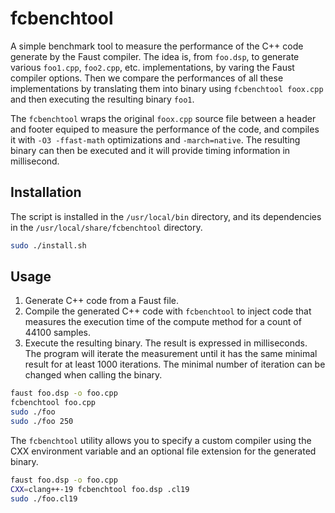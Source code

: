 # fcbenchtool
A simple benchmark tool to measure the performance of the C++ code generate by the Faust compiler. The idea is, from `foo.dsp`, to generate various `foo1.cpp`,  `foo2.cpp`, etc. implementations, by varing the Faust compiler options. Then we compare the performances of all these implementations by translating them into binary using `fcbenchtool foox.cpp` and then executing the resulting binary `foo1`. 

The `fcbenchtool` wraps the original `foox.cpp` source file between a header and footer equiped to measure the performance of the code, and compiles it with `-O3 -ffast-math` optimizations and `-march=native`. The resulting binary can then be executed and it will provide timing information in millisecond.  

## Installation
The script is installed in the `/usr/local/bin` directory, and its dependencies in the `/usr/local/share/fcbenchtool` directory. 

```bash
sudo ./install.sh
```

## Usage

1. Generate C++ code from a Faust file.
2. Compile the generated C++ code with `fcbenchtool` to inject code that measures the execution time of the compute method for a count of 44100 samples.
3. Execute the resulting binary. The result is expressed in milliseconds. The program will iterate the measurement until it has the same minimal result for at least 1000 iterations. The minimal number of iteration can be changed when calling the binary.


```bash
faust foo.dsp -o foo.cpp
fcbenchtool foo.cpp
sudo ./foo
sudo ./foo 250
```

The `fcbenchtool` utility allows you to specify a custom compiler using the CXX environment variable and an optional file extension for the generated binary. 

```bash
faust foo.dsp -o foo.cpp
CXX=clang++-19 fcbenchtool foo.dsp .cl19
sudo ./foo.cl19
```
